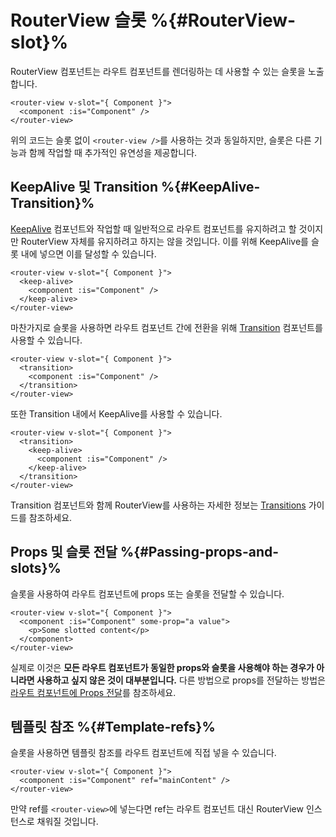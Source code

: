 # RouterView 슬롯 %{#RouterView-slot}%

RouterView 컴포넌트는 라우트 컴포넌트를 렌더링하는 데 사용할 수 있는 슬롯을 노출합니다.

```vue-html
<router-view v-slot="{ Component }">
  <component :is="Component" />
</router-view>
```

위의 코드는 슬롯 없이 `<router-view />`를 사용하는 것과 동일하지만, 슬롯은 다른 기능과 함께 작업할 때 추가적인 유연성을 제공합니다.

## KeepAlive 및 Transition %{#KeepAlive-Transition}%

[KeepAlive](https://vuejs.kr/guide/built-ins/keep-alive.html) 컴포넌트와 작업할 때 일반적으로 라우트 컴포넌트를 유지하려고 할 것이지만 RouterView 자체를 유지하려고 하지는 않을 것입니다. 이를 위해 KeepAlive를 슬롯 내에 넣으면 이를 달성할 수 있습니다.

```vue-html
<router-view v-slot="{ Component }">
  <keep-alive>
    <component :is="Component" />
  </keep-alive>
</router-view>
```

마찬가지로 슬롯을 사용하면 라우트 컴포넌트 간에 전환을 위해 [Transition](https://vuejs.kr/guide/built-ins/transition.html) 컴포넌트를 사용할 수 있습니다.

```vue-html
<router-view v-slot="{ Component }">
  <transition>
    <component :is="Component" />
  </transition>
</router-view>
```

또한 Transition 내에서 KeepAlive를 사용할 수 있습니다.

```vue-html
<router-view v-slot="{ Component }">
  <transition>
    <keep-alive>
      <component :is="Component" />
    </keep-alive>
  </transition>
</router-view>
```

Transition 컴포넌트와 함께 RouterView를 사용하는 자세한 정보는 [Transitions](./transitions) 가이드를 참조하세요.

## Props 및 슬롯 전달 %{#Passing-props-and-slots}%

슬롯을 사용하여 라우트 컴포넌트에 props 또는 슬롯을 전달할 수 있습니다.

```vue-html
<router-view v-slot="{ Component }">
  <component :is="Component" some-prop="a value">
    <p>Some slotted content</p>
  </component>
</router-view>
```

실제로 이것은 **모든 라우트 컴포넌트가 동일한 props와 슬롯을 사용해야 하는 경우가 아니라면 사용하고 싶지 않은 것이 대부분입니다.** 다른 방법으로 props를 전달하는 방법은 [라우트 컴포넌트에 Props 전달](../essentials/passing-props)를 참조하세요.

## 템플릿 참조 %{#Template-refs}%

슬롯을 사용하면 템플릿 참조를 라우트 컴포넌트에 직접 넣을 수 있습니다.

```vue-html
<router-view v-slot="{ Component }">
  <component :is="Component" ref="mainContent" />
</router-view>
```

만약 ref를 `<router-view>`에 넣는다면 ref는 라우트 컴포넌트 대신 RouterView 인스턴스로 채워질 것입니다.
